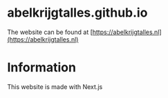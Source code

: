 # abelkrijgtalles.github.io
The website can be found at [https://abelkrijgtalles.nl](https://abelkrijgtalles.nl)

# Information
This website is made with Next.js